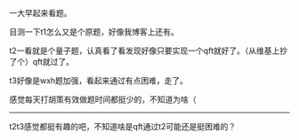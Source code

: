 一大早起来看题。

目测一下t1怎么又是个原题，好像我博客上还有。

t2一看就是个量子题，认真看了看发现好像只要实现一个qft就好了。（从维基上抄了个）qft就过了。

t3好像是wxh题加强，看起来通过有点困难，走了。

感觉每天打胡策有效做题时间都挺少的，不知道为啥（

-----

t2t3感觉都挺有趣的吧，不知道啥是qft通过t2可能还是挺困难的？